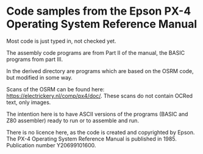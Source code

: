 # Code samples from the Epson PX-4 Operating System Reference Manual

Most code is just typed in, not checked yet. 

The assembly code programs are from Part II of the manual, the BASIC programs from part III.

In the derived directory are programs which are based on the OSRM code, but modified in some way.

Scans of the OSRM can be found here: https://electrickery.nl/comp/px4/doc/. These scans do not contain OCRed text, only images.

The intention here is to have ASCII versions of the programs (BASIC and Z80 assembler) ready to run or to assemble and run.

There is no licence here, as the code is created and copyrighted by Epson. The PX-4 Operating System Reference Manual is published in 1985. Publication number Y20699101600.
